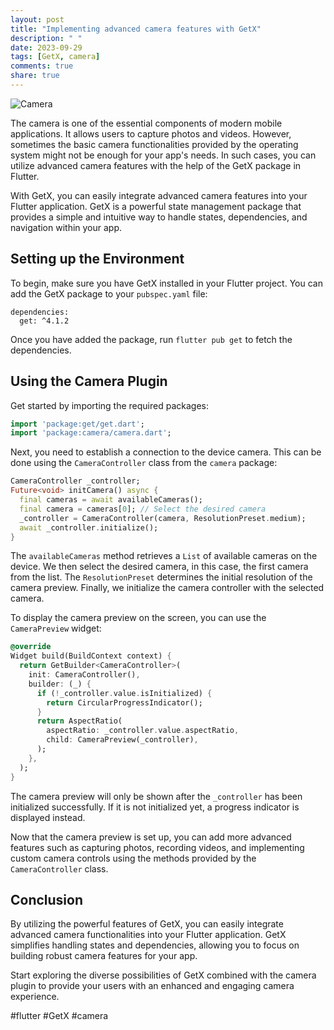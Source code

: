 ```yaml
---
layout: post
title: "Implementing advanced camera features with GetX"
description: " "
date: 2023-09-29
tags: [GetX, camera]
comments: true
share: true
---
```


![Camera](https://example.com/camera.jpg)

The camera is one of the essential components of modern mobile applications. It allows users to capture photos and videos. However, sometimes the basic camera functionalities provided by the operating system might not be enough for your app's needs. In such cases, you can utilize advanced camera features with the help of the GetX package in Flutter. 

With GetX, you can easily integrate advanced camera features into your Flutter application. GetX is a powerful state management package that provides a simple and intuitive way to handle states, dependencies, and navigation within your app.

## Setting up the Environment

To begin, make sure you have GetX installed in your Flutter project. You can add the GetX package to your `pubspec.yaml` file:
```
dependencies:
  get: ^4.1.2
```
Once you have added the package, run `flutter pub get` to fetch the dependencies.

## Using the Camera Plugin

Get started by importing the required packages:
```dart
import 'package:get/get.dart';
import 'package:camera/camera.dart';
```

Next, you need to establish a connection to the device camera. This can be done using the `CameraController` class from the `camera` package:
```dart
CameraController _controller;
Future<void> initCamera() async {
  final cameras = await availableCameras();
  final camera = cameras[0]; // Select the desired camera
  _controller = CameraController(camera, ResolutionPreset.medium);
  await _controller.initialize();
}
```

The `availableCameras` method retrieves a `List` of available cameras on the device. We then select the desired camera, in this case, the first camera from the list. The `ResolutionPreset` determines the initial resolution of the camera preview. Finally, we initialize the camera controller with the selected camera.

To display the camera preview on the screen, you can use the `CameraPreview` widget:
```dart
@override
Widget build(BuildContext context) {
  return GetBuilder<CameraController>(
    init: CameraController(),
    builder: (_) {
      if (!_controller.value.isInitialized) {
        return CircularProgressIndicator();
      }
      return AspectRatio(
        aspectRatio: _controller.value.aspectRatio,
        child: CameraPreview(_controller),
      );
    },
  );
}
```

The camera preview will only be shown after the `_controller` has been initialized successfully. If it is not initialized yet, a progress indicator is displayed instead.

Now that the camera preview is set up, you can add more advanced features such as capturing photos, recording videos, and implementing custom camera controls using the methods provided by the `CameraController` class.

## Conclusion

By utilizing the powerful features of GetX, you can easily integrate advanced camera functionalities into your Flutter application. GetX simplifies handling states and dependencies, allowing you to focus on building robust camera features for your app.

Start exploring the diverse possibilities of GetX combined with the camera plugin to provide your users with an enhanced and engaging camera experience.

#flutter #GetX #camera